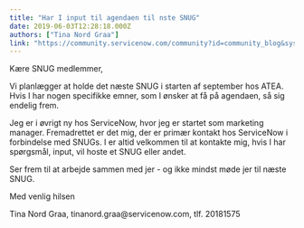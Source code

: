```yaml
---
title: "Har I input til agendaen til nste SNUG"
date: 2019-06-03T12:28:18.000Z
authors: ["Tina Nord Graa"]
link: "https://community.servicenow.com/community?id=community_blog&sys_id=0067d9f9dbfdb7004819fb24399619ea"
---
```

<p>Kære SNUG medlemmer,</p>
<p>Vi planlægger at holde det næste SNUG i starten af september hos ATEA. Hvis I har nogen specifikke emner, som I ønsker at få på agendaen, så sig endelig frem.</p>
<p>Jeg er i øvrigt ny hos ServiceNow, hvor jeg er startet som marketing manager. Fremadrettet er det mig, der er primær kontakt hos ServiceNow i forbindelse med SNUGs. I er altid velkommen til at kontakte mig, hvis I har spørgsmål, input, vil hoste et SNUG eller andet. </p>
<p>Ser frem til at arbejde sammen med jer - og ikke mindst møde jer til næste SNUG. </p>
<p>Med venlig hilsen</p>
<p>Tina Nord Graa, tinanord.graa&#64;servicenow.com, tlf. 20181575</p>
<p> </p>